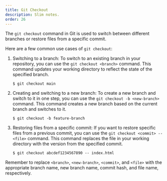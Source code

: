 ```yaml
---
title: Git Checkout
description: Slim notes.
order: 26
---
```


The `git checkout` command in Git is used to switch between different branches or restore files from a specific commit.

Here are a few common use cases of `git checkout`:

1. Switching to a branch:
   To switch to an existing branch in your repository, you can use the `git checkout <branch>` command. This command updates your working directory to reflect the state of the specified branch.

   ```
   $ git checkout main
   ```

2. Creating and switching to a new branch:
   To create a new branch and switch to it in one step, you can use the `git checkout -b <new-branch>` command. This command creates a new branch based on the current branch and switches to it.

   ```
   $ git checkout -b feature-branch
   ```

3. Restoring files from a specific commit:
   If you want to restore specific files from a previous commit, you can use the `git checkout <commit> -- <file>` command. This command replaces the file in your working directory with the version from the specified commit.

   ```
   $ git checkout abcdef1234567890 -- index.html
   ```

Remember to replace `<branch>`, `<new-branch>`, `<commit>`, and `<file>` with the appropriate branch name, new branch name, commit hash, and file name, respectively.
